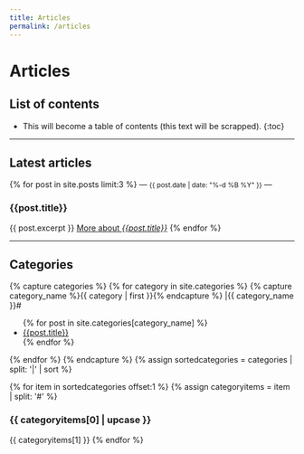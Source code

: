 ```yaml
---
title: Articles
permalink: /articles
---
```


<h1>Articles</h1>

<h2>List of contents</h2>

* This will become a table of contents (this text will be scrapped).
{:toc}

---
  
## Latest articles

{% for post in site.posts limit:3 %}
  — <small>{{ post.date | date: "%-d %B %Y" }}</small> —
  <h3>{{post.title}}</h3>
  {{ post.excerpt }}
  <a href="{{post.url}}">More about <cite>{{post.title}}</cite></a>
{% endfor %}

---

## Categories

{% capture categories %}
  {% for category in site.categories %}
    {% capture category_name %}{{ category | first }}{% endcapture %}
    |{{ category_name }}#
<ul>
    {% for post in site.categories[category_name] %}
<li><a href="{{post.url}}">{{post.title}}</a></li>
    {% endfor %}
</ul>
  {% endfor %}
{% endcapture %}
{% assign sortedcategories = categories | split: '|' | sort %}

{% for item in sortedcategories offset:1 %}
{% assign categoryitems = item | split: '#' %}
### {{ categoryitems[0] | upcase }}
{{ categoryitems[1] }}
{% endfor %}

